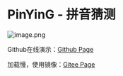 # PinYinG - 拼音猜测

![image.png](https://s2.loli.net/2022/02/28/lxqgTkLBGSjNmvf.png)

Github在线演示：[Github Page](https://kingtous.github.io/PinYinG/#/)

加载慢，使用镜像：[Gitee Page](https://kingtous.gitee.io/pinying)
